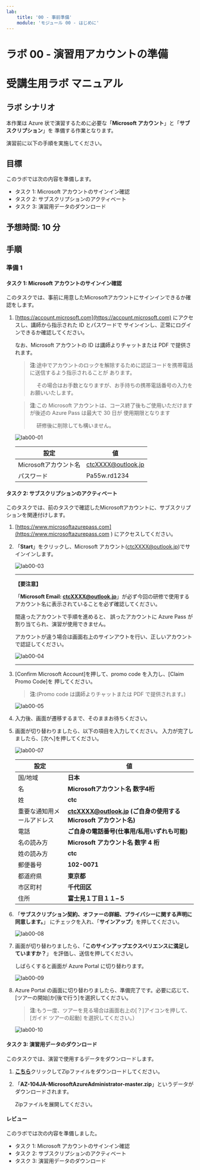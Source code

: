 ```yaml
---
lab:
    title: '00 - 事前準備'
    module: 'モジュール 00 - はじめに'
---
```


# ラボ 00 - 演習用アカウントの準備

# 受講生用ラボ マニュアル

## ラボ シナリオ

本作業は Azure 状で演習するために必要な「**Microsoft アカウント**」と「**サブスクリプション**」を 準備する作業となります。

演習前に以下の手順を実施してください。

## 目標

このラボでは次の内容を準備します。

+ タスク 1: Microsoft アカウントのサインイン確認
+ タスク 2: サブスクリプションのアクティベート
+ タスク 3: 演習用データのダウンロード

## 予想時間: 10 分

## 手順

### 準備 1

#### タスク 1: Microsoft アカウントのサインイン確認

このタスクでは、事前に用意したMicrosoftアカウントにサインインできるか確認をします。

1. [https://account.microsoft.com](https://account.microsoft.com) にアクセスし、講師から指示された ID とパスワードで サインインし、正常にログインできるか確認してください。 

    なお、Microsoft アカウントの ID は講師よりチャットまたは PDF で提供されます。

    > **注**:途中でアカウントのロックを解除するために認証コードを携帯電話に送信するよう指示されることが あります。
    >
    > 　 その場合はお手数となりますが、お手持ちの携帯電話番号の入力をお願いいたします。

    > **注**:この Microsoft アカウントは、コース終了後もご使用いただけますが後述の Azure Pass は最大で 30 日が 使用期限となります
    >
    > 　  研修後に削除しても構いません。

    ![lab00-01](./media/lab00-02.png)
    
    | 設定                  | 値                 |
    | --------------------- | ------------------ |
    | Microsoftアカウント名 | ctcXXXX@outlook.jp |
    | パスワード            | Pa55w.rd1234       |

#### タスク 2: サブスクリプションのアクティベート

このタスクでは、前のタスクで確認したMicrosoftアカウントに、サブスクリプションを関連付けします。

1. [https://www.microsoftazurepass.com](https://www.microsoftazurepass.com ) にアクセスしてください。

1. 「**Start**」をクリックし、Microsoft アカウント(ctcXXXX@outlook.jp)でサインインします。

    ![lab00-03](./media/lab00-03.png)

    ------

    **【要注意】**

    「**Microsoft Email: ctcXXXX@outlook.jp**」が必ず今回の研修で使用するアカウント名に表示されていることを必ず確認してください。

    間違ったアカウントで手順を進めると、 誤ったアカウントに Azure Pass が割り当てられ、演習が使用できません。 

    アカウントが違う場合は画面右上のサインアウトを行い、正しいアカウントで認証してください。

    ![lab00-04](./media/lab00-04.png)

    ------

    

1. [Confirm Microsoft Account]を押して、promo code を入力し、[Claim Promo Code]を 押してください。

    > **注**:(Promo code は講師よりチャットまたは PDF で提供されます。)

    ![lab00-05](./media/lab00-05.png)

1. 入力後、画面が遷移するまで、そのままお待ちください。

1. 画面が切り替わりましたら、以下の項目を入力してください。 入力が完了しましたら、[次へ]を押してください。

    ![lab00-07](./media/lab00-07.png)

    | 設定 | 値 |
    | --- | --- |
    | 国/地域 | **日本** |
    | 名 | **Microsoftアカウント名 数字4桁** |
    | 姓 | **ctc** |
    | 重要な通知用メールアドレス | **ctcXXXX@outlook.jp (ご自身の使用する Microsoft アカウント名)** |
    | 電話                       | **ご自身の電話番号(仕事用/私用いずれも可能)**                |
    | 名の読み方 | **Microsoft アカウント名 数字 4 桁** |
    | 姓の読み方                 | **ctc**                                                      |
    | 郵便番号                   | **102-0071**                                                 |
    | 都道府県                   | **東京都** |
    | 市区町村                   | **千代田区** |
    | 住所                       | **富士見１丁目１１−５** |

1. 「**サブスクリプション契約、オファーの詳細、プライバシーに関する声明に同意します。**」 にチェックを入れ、「**サインアップ**」を押してください。

    ![lab00-08](./media/lab00-08.png)

1. 画面が切り替わりましたら、「**このサインアップエクスペリエンスに満足していますか？**」 を評価し、送信を押してください。

    しばらくすると画面が Azure Portal に切り替わります。

    ![lab00-09](./media/lab00-09.png)

1. Azure Portal の画面に切り替わりましたら、準備完了です。必要に応じて、[ツアーの開始]か[後で行う]を選択してください。

    > **注**:もう一度、ツアーを見る場合は画面右上の[？]アイコンを押して、[ガイド ツアーの起動] を選択してください。）
    
    ![lab00-10](./media/lab00-10.png)

#### タスク 3:  演習用データのダウンロード

このタスクでは、演習で使用するデータをダウンロードします。

1. [**こちら**](https://github.com/MicrosoftLearning/AZ-104JA-MicrosoftAzureAdministrator/archive/master.zip)クリックしてZipファイルをダウンロードしてください。

1. 「**AZ-104JA-MicrosoftAzureAdministrator-master.zip**」というデータがダウンロードされます。

    Zipファイルを展開してください。

    

#### レビュー

このラボでは次の内容を準備しました。

- タスク 1: Microsoft アカウントのサインイン確認
- タスク 2: サブスクリプションのアクティベート
- タスク 3: 演習用データのダウンロード
